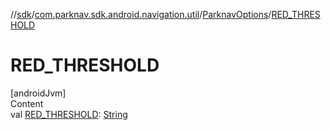 //[sdk](../../../index.md)/[com.parknav.sdk.android.navigation.util](../index.md)/[ParknavOptions](index.md)/[RED_THRESHOLD](-r-e-d_-t-h-r-e-s-h-o-l-d.md)



# RED_THRESHOLD  
[androidJvm]  
Content  
val [RED_THRESHOLD](-r-e-d_-t-h-r-e-s-h-o-l-d.md): [String](https://developer.android.com/reference/kotlin/java/lang/String.html)  




